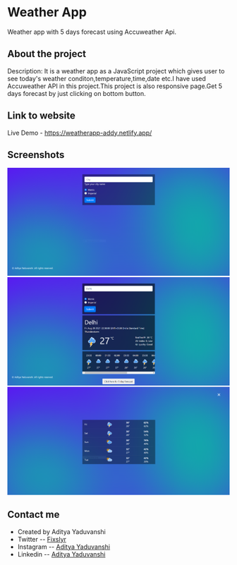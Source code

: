 

# Weather App
Weather app with 5 days forecast using Accuweather Api.



## About the project
Description: It is a weather app as a JavaScript project which gives user to see today's weather conditon,temperature,time,date etc.I have used Accuweather API in this project.This project is also responsive page.Get 5 days forecast by just clicking on bottom button.




## Link to website
   Live Demo - https://weatherapp-addy.netlify.app/

## Screenshots
![screenshot](screenshot1.PNG)
![screenshot](screenshot2.PNG)
![screenshot](screenshot3.PNG)



  
  
## Contact me
<ul>
  <li>Created by Aditya Yaduvanshi</li>
  <li>Twitter -- <a href="https://twitter.com/fixslyr">Fixslyr</a>
    <li>Instagram -- <a href="https://www.instagram.com/imtheaddy/">Aditya Yaduvanshi</a>
      <li>Linkedin -- <a href="https://www.linkedin.com/in/theaditya-yaduvanshi-/">Aditya Yaduvanshi</a>
  </ul>    
